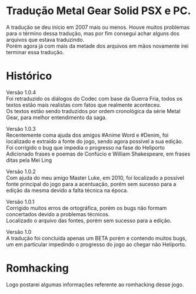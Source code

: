 ﻿# Tradução Metal Gear Solid PSX e PC.

A tradução se deu início em 2007 mais ou menos.
Houve muitos problemas para o término dessa tradução, mas por fim consegui achar alguns dos arquivos que estava traduzindo.<br>
Porém agora já com mais da metade dos arquivos em mãos novamente irei terminar essa tradução.

# Histórico

Versão 1.0.4<br>
Foi retraduzido os diálogos do Codec com base da Guerra Fria, todos os textos estão mais realistas com fatos que realmente aconteceu.<br>
Os textos estão sendo traduzidos por ordem cronológica da série Metal Gear, para melhor entendimento da saga.

Versão 1.0.3<br>
Recentemente coma ajuda dos amigos #Anime Word e #Denim, foi localizado e extraído a fonte do jogo, sendo agora possível a sua edição.<br>
Foi corrigido o bug que impedia o progresso na fase do Heliporto<br>
Adicionado frases e poemas de Confúcio e William Shakespeare, em frases ditas pela Mei Ling 

Versão 1.0.2<br>
Com ajuda do meu amigo Master Luke, em 2010, foi localizado a possível fonte principal do jogo para a acentuação, porém sem sucesso para a edição da mesma devido a falta técnica na época.

Versão 1.0.1<br>
Corrigido muitos erros de ortográfica, porém os bugs não formam concertados devido a problemas técnicos.<br>
Localizado o arquivo das fontes, porém sem sucesso para a edição.

Versão 1.0<br>
A tradução foi concluída apenas um BETA porém e contendo muitos bugs, um em particular impedindo o progresso do jogo ao chegar não Heliporto.

# Romhacking

Logo postarei algumas informações referente ao romhacking desse jogo.
